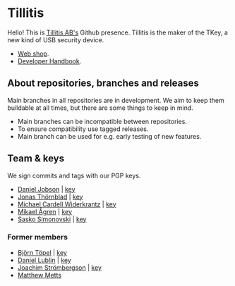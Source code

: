 # Tillitis

Hello! This is [Tillitis AB's](https://tillitis.se/) Github presence.
Tillitis is the maker of the TKey, a new kind of USB security device.

- [Web shop](https://shop.tillitis.se/).
- [Developer Handbook](https://dev.tillitis.se).

## About repositories, branches and releases

Main branches in all repositories are in development. We aim to keep them buildable at all times, but there are some things to keep in mind.

- Main branches can be incompatible between repositories. 
- To ensure compatibility use tagged releases. 
- Main branch can be used for e.g. early testing of new features.

## Team & keys

We sign commits and tags with our PGP keys.

- [Daniel Jobson](https://github.com/dehanj) | [key](../keys/dehanj.asc)
- [Jonas Thörnblad](https://github.com/jthornblad) | [key](../keys/jthornblad.asc)
- [Michael Cardell Widerkrantz](https://github.com/mchack-work) | [key](../keys/mchack-work.asc)
- [Mikael Ågren](https://github.com/agren) | [key](../keys/agren.asc)
- [Sasko Simonovski](https://github.com/SallSim) | [key](../keys/SallSim.asc)

### Former members

- [Björn Töpel](https://github.com/bjoto) | [key](../keys/bjoto.asc)
- [Daniel Lublin](https://github.com/quite) | [key](../keys/quite.asc)
- [Joachim Strömbergson](https://github.com/secworks) | [key](../keys/secworks.asc)
- [Matthew Metts](https://github.com/cibomahto)
